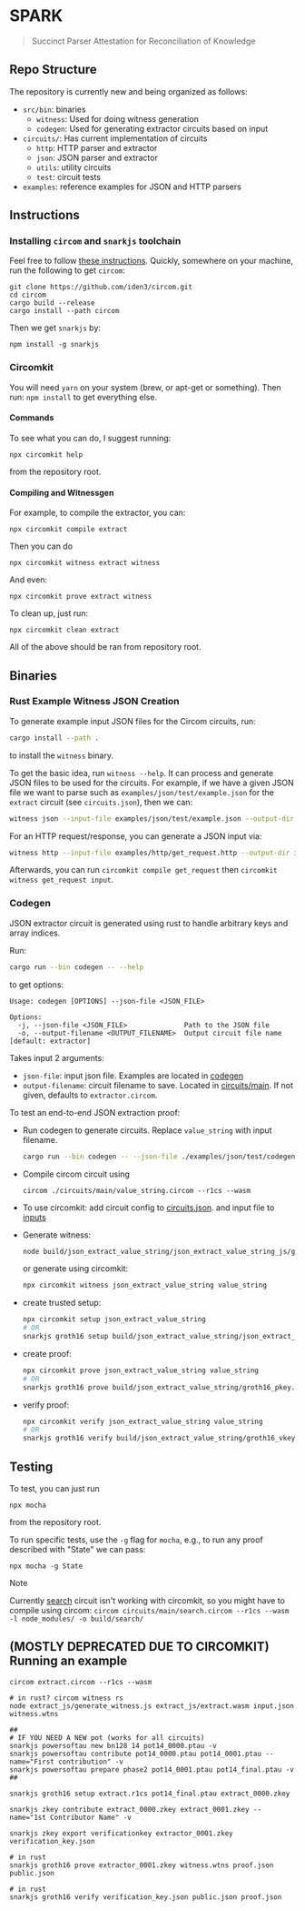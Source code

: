 # SPARK
> Succinct Parser Attestation for Reconciliation of Knowledge

## Repo Structure
The repository is currently new and being organized as follows:
- `src/bin`: binaries
  - `witness`: Used for doing witness generation
  - `codegen`: Used for generating extractor circuits based on input
- `circuits/`: Has current implementation of circuits
  - `http`: HTTP parser and extractor
  - `json`: JSON parser and extractor
  - `utils`: utility circuits
  - `test`: circuit tests
- `examples`: reference examples for JSON and HTTP parsers

## Instructions

### Installing `circom` and `snarkjs` toolchain
Feel free to follow [these instructions](https://docs.circom.io/getting-started/installation/#installing-dependencies).
Quickly, somewhere on your machine, run the following to get `circom`:
```
git clone https://github.com/iden3/circom.git
cd circom
cargo build --release
cargo install --path circom
```
Then we get `snarkjs` by:
```
npm install -g snarkjs
```

### Circomkit
You will need `yarn` on your system (brew, or apt-get or something).
Then run: `npm install` to get everything else.

#### Commands
To see what you can do, I suggest running:
```
npx circomkit help
```
from the repository root.

#### Compiling and Witnessgen
For example, to compile the extractor, you can:
```
npx circomkit compile extract
```
Then you can do
```
npx circomkit witness extract witness
```
And even:
```
npx circomkit prove extract witness
```

To clean up, just run:
```
npx circomkit clean extract
```

All of the above should be ran from repository root.

## Binaries

### Rust Example Witness JSON Creation
To generate example input JSON files for the Circom circuits, run:

```bash
cargo install --path .
```

to install the `witness` binary.

To get the basic idea, run `witness --help`. It can process and generate JSON files to be used for the circuits.
For example, if we have a given JSON file we want to parse such as `examples/json/test/example.json` for the `extract` circuit (see `circuits.json`), then we can:

```bash
witness json --input-file examples/json/test/example.json --output-dir inputs/extract --output-filename input.json
```

For an HTTP request/response, you can generate a JSON input via:
```bash
witness http --input-file examples/http/get_request.http --output-dir inputs/get_request --output-filename input.json
```

Afterwards, you can run `circomkit compile get_request` then `circomkit witness get_request input`.

### Codegen

JSON extractor circuit is generated using rust to handle arbitrary keys and array indices.

Run:
```bash
cargo run --bin codegen -- --help
```
to get options:
```
Usage: codegen [OPTIONS] --json-file <JSON_FILE>

Options:
  -j, --json-file <JSON_FILE>              Path to the JSON file
  -o, --output-filename <OUTPUT_FILENAME>  Output circuit file name [default: extractor]
```
Takes input 2 arguments:
- `json-file`: input json file. Examples are located in [codegen](./examples/json/test/codegen/)
- `output-filename`: circuit filename to save. Located in [circuits/main](./circuits/main/). If not given, defaults to `extractor.circom`.

To test an end-to-end JSON extraction proof:
- Run codegen to generate circuits. Replace `value_string` with input filename.
   ```bash
   cargo run --bin codegen -- --json-file ./examples/json/test/codegen/value_string.json --output-filename value_string
   ```

- Compile circom circuit using
   ```
   circom ./circuits/main/value_string.circom --r1cs --wasm
   ```

- To use circomkit: add circuit config to [circuits.json](./circuits.json). and input file to [inputs](./inputs/)

- Generate witness:
   ```bash
   node build/json_extract_value_string/json_extract_value_string_js/generate_witness inputs/json_extract_value_string/value_string.json build/json_extract_value_string/witness/
   ```
   or generate using circomkit:
   ```bash
   npx circomkit witness json_extract_value_string value_string
   ```

- create trusted setup:
   ```bash
   npx circomkit setup json_extract_value_string
   # OR
   snarkjs groth16 setup build/json_extract_value_string/json_extract_value_string.r1cs ptau/powersOfTau28_hez_final_14.ptau build/json_extract_value_string/groth16_pkey.zkey
   ```

- create proof:
   ```bash
   npx circomkit prove json_extract_value_string value_string
   # OR
   snarkjs groth16 prove build/json_extract_value_string/groth16_pkey.zkey build/json_extract_value_string/value_string/witness.wtns build/json_extract_value_string/value_string/groth16_proof.json inputs/json_extract_value_string/value_string.json
   ```

- verify proof:
   ```bash
   npx circomkit verify json_extract_value_string value_string
   # OR
   snarkjs groth16 verify build/json_extract_value_string/groth16_vkey.json inputs/json_extract_value_string/value_string.json build/json_extract_value_string/value_string/groth16_proof.json
   ```

## Testing
To test, you can just run
```
npx mocha
```
from the repository root.

To run specific tests, use the `-g` flag for `mocha`, e.g., to run any proof described with "State" we can pass:
```
npx mocha -g State
```

> [!NOTE]
> Currently [search](./circuits/search.circom) circuit isn't working with circomkit, so you might have to compile using circom: `circom circuits/main/search.circom --r1cs --wasm -l node_modules/ -o build/search/`

## (MOSTLY DEPRECATED DUE TO CIRCOMKIT) Running an example
```
circom extract.circom --r1cs --wasm

# in rust? circom witness rs
node extract_js/generate_witness.js extract_js/extract.wasm input.json witness.wtns

##
# IF YOU NEED A NEW pot (works for all circuits)
snarkjs powersoftau new bn128 14 pot14_0000.ptau -v
snarkjs powersoftau contribute pot14_0000.ptau pot14_0001.ptau --name="First contribution" -v
snarkjs powersoftau prepare phase2 pot14_0001.ptau pot14_final.ptau -v
##

snarkjs groth16 setup extract.r1cs pot14_final.ptau extract_0000.zkey

snarkjs zkey contribute extract_0000.zkey extract_0001.zkey --name="1st Contributor Name" -v

snarkjs zkey export verificationkey extractor_0001.zkey verification_key.json

# in rust
snarkjs groth16 prove extractor_0001.zkey witness.wtns proof.json public.json

# in rust
snarkjs groth16 verify verification_key.json public.json proof.json
```
